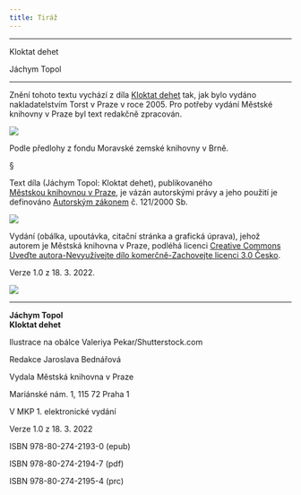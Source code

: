 ```yaml
---
title: Tiráž
---
```


***

Kloktat dehet

Jáchym Topol


***

Znění tohoto textu vychází z díla [Kloktat dehet](https://search.mlp.cz/cz/titul/kloktat-dehet/2493873/#book-content) tak, jak bylo vydáno nakladatelstvím Torst v Praze v roce 2005. Pro potřeby vydání Městské knihovny v Praze byl text redakčně zpracován.

![](../Images/MZK_logo_tyrkys_transparent.jpg)

Podle předlohy z fondu Moravské zemské knihovny v Brně.

§

Text díla (Jáchym Topol: Kloktat dehet), publikovaného [Městskou knihovnou v Praze](https://www.mlp.cz/cz/), je vázán autorskými právy a jeho použití je definováno [Autorským zákonem](https://www.mkcr.cz/predpisy-zakonu-709.html) č. 121/2000 Sb.

![](../Images/image001.jpg)

Vydání (obálka, upoutávka, citační stránka a grafická úprava), jehož autorem je Městská knihovna v Praze, podléhá licenci [Creative Commons Uveďte autora-Nevyužívejte dílo komerčně-Zachovejte licenci 3.0 Česko](https://creativecommons.org/licenses/by-nc-sa/3.0/cz/).

  

Verze 1.0 z 18. 3. 2022.

![](../Images/image002.jpg)


***

**Jáchym Topol  
Kloktat dehet**

Ilustrace na obálce Valeriya Pekar/Shutterstock.com

  

Redakce Jaroslava Bednářová

Vydala Městská knihovna v Praze

  

Mariánské nám. 1, 115 72 Praha 1

V MKP 1. elektronické vydání

  

Verze 1.0 z 18. 3. 2022

ISBN 978-80-274-2193-0 (epub)

  

ISBN 978-80-274-2194-7 (pdf)

  

ISBN 978-80-274-2195-4 (prc)
